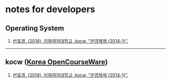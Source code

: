 # notes for developers
## Operating System
1. [반효경, (2014), 이화여자대학교, kocw, "운영체제 (2014-1)".](kocw/%EC%9A%B4%EC%98%81%EC%B2%B4%EC%A0%9C%20(2014-1))
---
## kocw ([Korea OpenCourseWare](http://www.kocw.net/))
1. [반효경, (2014), 이화여자대학교, kocw, "운영체제 (2014-1)".](kocw/%EC%9A%B4%EC%98%81%EC%B2%B4%EC%A0%9C%20(2014-1))
